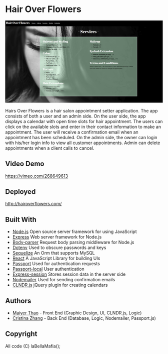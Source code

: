 
# Hair Over Flowers

![alt text](public/assets/images/hairoverflowers.PNG)

Hairs Over Flowers is a hair salon appointment setter application. The app consists of both a user and an admin side. On the user side, the app displays a calendar with open time slots for hair appointment. The users can click on the available slots and enter in their contact information to make an appointment. The user will receive a confirmation email when an appointment has been scheduled. On the admin side, the owner can login with his/her login info to view all customer appointments. Admin can delete appointments when a client calls to cancel.

## Video Demo
https://vimeo.com/268649613

## Deployed
http://hairoverflowers.com/

## Built With
- [Node.js](https://nodejs.org/en/download/) Open source server framework for using JavaScript
- [Express](https://www.npmjs.com/package/express) Web server framework for Node.js
- [Body-parser](https://www.npmjs.com/package/body-parser) Request body parsing middleware for Node.js
- [Dotenv](https://www.npmjs.com/package/dotenv) Used to obscure passwords and keys
- [Sequelize](http://docs.sequelizejs.com/) An Orm that supports MySQL
- [React](https://reactjs.org/) A JavaScript Library for building UIs
- [Passport](https://www.npmjs.com/package/passport) Used for authentication requests
- [Passport-local](https://www.npmjs.com/package/passport-local) User authentication
- [Express-session](https://www.npmjs.com/package/express-session) Stores session data in the server side
- [Nodemailer](https://nodemailer.com/about/) Used for sending confirmation emails
- [CLNDR.js](http://kylestetz.github.io/CLNDR/) jQuery plugin for creating calendars

## Authors
* [Maiyer Thao](https://github.com/jaethao) - Front End (Graphic Design, UI, CLNDR.js, Logic)
* [Cristina Zhang](https://github.com/rami0141) - Back End (Database, Logic, Nodemailer, Passport.js)

## Copyright

All code (C) laBellaMafia();
